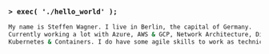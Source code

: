 ### `> exec( './hello_world' );`
```bash
My name is Steffen Wagner. I live in Berlin, the capital of Germany.
Currently working a lot with Azure, AWS & GCP, Network Architecture, Distributed Computing, 
Kubernetes & Containers. I do have some agile skills to work as technical product owner :-)
```
